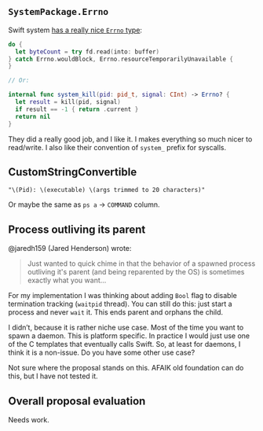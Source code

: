 ## `SystemPackage.Errno`

Swift system [has a really nice `Errno` type](https://github.com/apple/swift-system/blob/main/Sources/System/Errno.swift):

```swift
do {
  let byteCount = try fd.read(into: buffer)
} catch Errno.wouldBlock, Errno.resourceTemporarilyUnavailable {
}

// Or:

internal func system_kill(pid: pid_t, signal: CInt) -> Errno? {
  let result = kill(pid, signal)
  if result == -1 { return .current }
  return nil
}
```

They did a really good job, and I like it. I makes everything so much nicer to read/write. I also like their convention of `system_` prefix for syscalls.

## CustomStringConvertible

`"\(Pid): \(executable) \(args trimmed to 20 characters)"`

Or maybe the same as `ps a` -> `COMMAND` column.

## Process outliving its parent

@jaredh159 (Jared Henderson) wrote:
> Just wanted to quick chime in that the behavior of a spawned process outliving it's parent (and being reparented by the OS) is sometimes exactly what you want…

For my implementation I was thinking about adding `Bool` flag to disable termination tracking (`waitpid` thread). You can still do this: just start a process and never `wait` it. This ends parent and orphans the child.

I didn’t, because it is rather niche use case. Most of the time you want to spawn a daemon. This is platform specific. In practice I would just use one of the C templates that eventually calls Swift. So, at least for daemons, I think it is a non-issue. Do you have some other use case?

Not sure where the proposal stands on this. AFAIK old foundation can do this, but I have not tested it.

## Overall proposal evaluation

Needs work.
